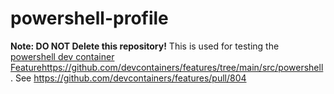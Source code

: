 # powershell-profile

**Note: DO NOT Delete this repository!** 
This is used for testing the [powershell dev container Feature](https://github.com/devcontainers/features/tree/main/src/powershell)https://github.com/devcontainers/features/tree/main/src/powershell. See https://github.com/devcontainers/features/pull/804
